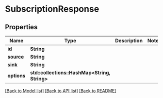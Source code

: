# SubscriptionResponse

## Properties

Name | Type | Description | Notes
------------ | ------------- | ------------- | -------------
**id** | **String** |  | 
**source** | **String** |  | 
**sink** | **String** |  | 
**options** | **std::collections::HashMap<String, String>** |  | 

[[Back to Model list]](../README.md#documentation-for-models) [[Back to API list]](../README.md#documentation-for-api-endpoints) [[Back to README]](../README.md)


